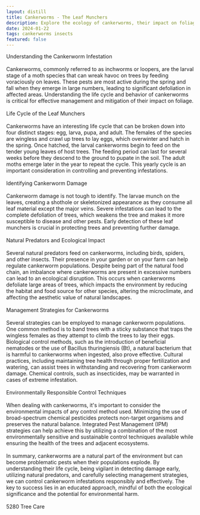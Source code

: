 ```yaml
---
layout: distill
title: Cankerworms - The Leaf Munchers
description: Explore the ecology of cankerworms, their impact on foliage, and control methods in this insightful piece.
date: 2024-01-22
tags: cankerworms insects
featured: false
---
```


Understanding the Cankerworm Infestation<br /><br />Cankerworms, commonly referred to as inchworms or loopers, are the larval stage of a moth species that can wreak havoc on trees by feeding voraciously on leaves. These pests are most active during the spring and fall when they emerge in large numbers, leading to significant defoliation in affected areas. Understanding the life cycle and behavior of cankerworms is critical for effective management and mitigation of their impact on foliage.<br /><br />Life Cycle of the Leaf Munchers<br /><br />Cankerworms have an interesting life cycle that can be broken down into four distinct stages: egg, larva, pupa, and adult. The females of the species are wingless and crawl up trees to lay eggs, which overwinter and hatch in the spring. Once hatched, the larval cankerworms begin to feed on the tender young leaves of host trees. The feeding period can last for several weeks before they descend to the ground to pupate in the soil. The adult moths emerge later in the year to repeat the cycle. This yearly cycle is an important consideration in controlling and preventing infestations.<br /><br />Identifying Cankerworm Damage<br /><br />Cankerworm damage is not tough to identify. The larvae munch on the leaves, creating a shothole or skeletonized appearance as they consume all leaf material except the major veins. Severe infestations can lead to the complete defoliation of trees, which weakens the tree and makes it more susceptible to disease and other pests. Early detection of these leaf munchers is crucial in protecting trees and preventing further damage.<br /><br />Natural Predators and Ecological Impact<br /><br />Several natural predators feed on cankerworms, including birds, spiders, and other insects. Their presence in your garden or on your farm can help regulate cankerworm populations. Despite being part of the natural food chain, an imbalance where cankerworms are present in excessive numbers can lead to an ecological disruption. This occurs when cankerworms defoliate large areas of trees, which impacts the environment by reducing the habitat and food source for other species, altering the microclimate, and affecting the aesthetic value of natural landscapes.<br /><br />Management Strategies for Cankerworms<br /><br />Several strategies can be employed to manage cankerworm populations. One common method is to band trees with a sticky substance that traps the wingless females as they attempt to climb the trees to lay their eggs. Biological control methods, such as the introduction of beneficial nematodes or the use of Bacillus thuringiensis (Bt), a natural bacterium that is harmful to cankerworms when ingested, also prove effective. Cultural practices, including maintaining tree health through proper fertilization and watering, can assist trees in withstanding and recovering from cankerworm damage. Chemical controls, such as insecticides, may be warranted in cases of extreme infestation.<br /><br />Environmentally Responsible Control Techniques<br /><br />When dealing with cankerworms, it's important to consider the environmental impacts of any control method used. Minimizing the use of broad-spectrum chemical pesticides protects non-target organisms and preserves the natural balance. Integrated Pest Management (IPM) strategies can help achieve this by utilizing a combination of the most environmentally sensitive and sustainable control techniques available while ensuring the health of the trees and adjacent ecosystems.<br /><br />In summary, cankerworms are a natural part of the environment but can become problematic pests when their populations explode. By understanding their life cycle, being vigilant in detecting damage early, utilizing natural predators, and carefully selecting management strategies, we can control cankerworm infestations responsibly and effectively. The key to success lies in an educated approach, mindful of both the ecological significance and the potential for environmental harm.<br /><br />5280 Tree Care
